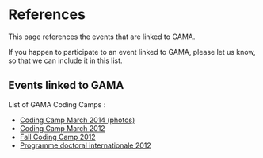 # References



This page references the events that are linked to GAMA.

If you happen to participate to an event linked to GAMA, please let us know, so that we can include it in this list.






## Events linked to GAMA

List of GAMA Coding Camps :
  * [Coding Camp March 2014 (photos)](https://plus.google.com/u/0/photos/103876396184641904282/albums/5997643312439563137)
  * [Coding Camp March 2012](Event__CodingCamp2012.md)
  * [Fall Coding Camp 2012](Event__CodingCampFall2012.md)
  * [Programme doctoral internationale 2012](Event__PDI2012.md)